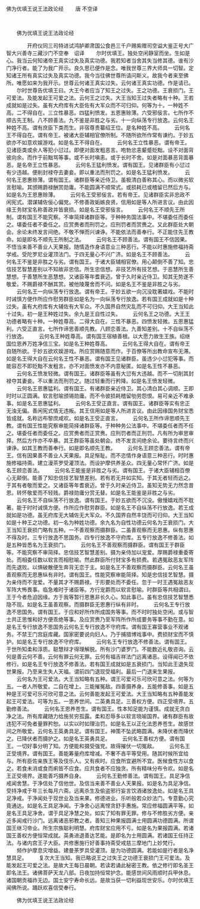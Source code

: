   佛为优填王说王法政论经
                        　　唐 不空译

                        
        　      


　　佛为优填王说王法政论经

　　　　开府仪同三司特进试鸿胪卿肃国公食邑三千户赐紫赠司空谥大鉴正号大广智大兴善寺三藏沙门不空奉　诏译
　　尔时优填王。独处空闲静室而坐。生如是心。我当云何知诸帝王真实过失及真实功德。我若知者当舍其失当修其德。谁有沙门净行者。能了为我广开示。良久思已便作是念。唯我世尊三界大师具一切智。定知诸王所有真实过失及真实功德。我今当往佛世尊所请问斯义。故我今者来至佛所。唯愿如来为我开示。世尊云何诸王真实过失。云何诸王真实功德。作是请已。
　　尔时世尊告优填王曰。大王今者应当了知王之过失。王之功德。王衰损门。王可爱法。及能发起王可爱之法。云何王之过失。大王当知王过失者略有十种。王若成就如是过失。虽有大府库有大臣佐有大军众而不可归仰。何等为十。一种姓不高。二不得自在。三立性暴恶。四猛利愤发。五恩惠赊薄。六受邪佞言。七所作不顺古先王制。八不顾善法。九不鉴是非胜之与劣。十一向纵荡专行放逸。云何名王种姓不高。谓有庶臣下类而生。非宿尊贵纂绍王位。是名种姓不高。
　　云何名王不得自在。谓有帝王。被诸大臣辅相官僚所制。不随所欲所作常有谏约。于妙五欲亦不如意欢娱游戏。如是名王不得自在。
　　云何名王立性暴恶。谓有帝王。见诸臣类或余人等犯小愆过。即便对面发粗恶言。咆勃忿恚颦蹙贬黜。设不对面背彼向余。而作于前黜骂等事。或不长时嗔恚。或于长时不舍。如是对面暴恶背面暴恶。是名帝王立性暴恶。
　　云何名王猛利愤发。谓有国王。见诸群臣有小愆过有少违越。便削封禄夺去妻妾。即以重法而刑罚之。如是名王猛利愤发。
　　云何名王恩惠赊薄。谓有国王。诸群臣等亲近侍卫。虽极清白善称其心。而以微劣软言慰喻。其颁赐爵禄酬赏勋庸。不能圆满不顺常式。或损耗已或稽留已然后方与。如是名为王恩惠赊薄。
　　云何名王受邪佞言。若有帝王。见诸群臣实非忠政不闲宪式。潜谋辅佐佞心偏党。不修善政姤嫉良贤。信用如是等人所进言议。由此因缘王务财宝名称善政并皆衰损。如是名王受邪佞言。
　　云何名王不顺先王所制。谓有国王不能究察。不审简择诸群臣等。于种种务国法事中。不堪委任而委任之。堪委任者不委任之。应赏赉者而刑罚之。应刑罚者而赏赉之。又此群臣处大朝会。余论未终发言间绝。不敬不惮而兴谏诤。不能依法而善奉行。不正能住先王教命。如是即名不顺先王所制之法。
　　云何名王不顾善法。谓有国王不信因果。不悟当来善不善业人天果报。随情造作身语意业三种恶行。不能以时惠施修福持斋学戒。受陀罗尼业灌顶法门。于四无量心不兴广济。如是名王不顾善法。
　　云何名王不鉴是非胜之与劣。谓有国王。于诸大臣辅相官僚。用心颠倒不善了知。忠信技艺智慧差别以不知故非忠信。所生忠信想。非技艺所有技艺想。于恶慧所生善慧想。于善慧所生恶慧想。又诸臣等年耆衰迈。曾于久时亲近侍卫。知其无势遂不敬爱。不赐爵禄不酬其赏。被他陵蔑舍而不问。如是名王不鉴是非胜之与劣。
　　云何名王一向纵荡专行放逸。谓有帝王。于妙五欲一向沉没耽著嬉戏。不能时时诫慎方便作所应作慰劳群臣如是名为一向纵荡专行放逸。若有国王成就如是十种过失。虽有大府库有大辅佐有大军众。不久国界自然灾乱而不可归仰。大王当知此十过失。初一是王种姓过失。余九是王自性过失。
　　云何名王之功德。大王王功德者略有十种。一种姓尊高。二得大自在。三性不暴恶。四愤发轻微。五恩惠猛利。六受正直言。七所作谛思善顺先教。八顾恋善法。九善知差别。十不自纵荡不行放逸。
　　云何名王种姓尊高。谓有国王宿植善根。以大愿力故生王族。绍继国位恩养万姓净信三宝。如是名王种姓尊高。
　　云何名王得大自在。谓有帝王自随所欲。于妙五欲欢娱游戏。所应赏赐随意而作。于百僚等所出教命宣布无滞。如是名王得大自在云何名王性不暴恶。谓有国王见诸群臣。虽违少小愆犯等事。而能容忍不即贬黜不发粗言。亦不对面愤发亦不内意秘匿。如是名王性不暴恶。
　　云何名王愤发轻微。谓有国王。诸群臣等虽有大愆有大违越。而不一切削其封禄夺其妻妾。不以重法而刑罚之。随过轻重而行矜降。如是名王愤发轻微。
　　云何名王恩惠猛利。谓有国王。有诸群臣亲近侍卫。其心清白其心调顺。王即时时以正圆满。软言慰喻颁锡勋庸。而不令彼损耗稽留劬劳怨恨。易可亲近不难承事。如是名王恩惠猛利。
　　云何名王受正直言。谓有国王。诸群臣等实有忠正无浊无偏。善闲宪式情无违叛。其王信用如是等人所进言议。由此因缘国务财宝悉皆成就。名称远布黎庶咸欢。如是名王受正直言。
　　云何名王所作谛思顺先王教。谓有国王性能究察审能简择诸群臣等。于种种务公法事中。不堪委任者而不任之。堪委任者而委任之。应赏赉者而正赏赉。应刑罚者而正刑罚。凡有所为审思审择。然后方作亦不卒暴。其王群臣等虽处朝会。终不发言间绝余论。要待言终而兴谏诤。如其王教而善奉行。如是即名顺先王教。
　　云何名王顾恋善法。谓有帝王。信有因果善不善业人天果报。具足惭耻。而不恣情作身语意三种恶行。时时惠施修福持斋。建立漫茶罗受灌顶法。而设护摩供养圣众。四无量心常怀广济。如是名王顾恋善法。
　　云何名王能鉴是非胜之与劣。谓有国王。于诸大臣辅相百僚心无颠倒。能善了知忠信技艺智慧差别。若有若无并如实知。于其无者轻而远之。于其有者敬而爱之。又诸臣等年耆衰迈。曾于久时亲近侍卫。虽知无势无力然念昔恩。转怀敬爱而不轻贱。爵禄勋庸分赏无替。如是名王能鉴是非胜之与劣。
　　云何名王不自纵荡不行放逸。谓有国王。于妙五欲而不沉没。傲慢嬉戏而不耽著。能于时时诫慎方便。作所应作慰劳群臣。如是名王不自纵荡不行放逸。若王成就如是功德。虽无府库无大辅佐无大军众。不久国界自然丰饶而可归仰。大王当知如是十种王之功德。初一名为种姓功德。余九名为自性功德云何名为王衰损门。大王当知王衰损门略有五种。一不善观察而摄群臣。二虽善观察而无恩惠。纵有恩惠不得及时。三专行放逸不思国务。四专行放逸不守府库。五专行放逸不修善法。如是五种皆悉名为王衰损门。
　　云何名王不善观察而摄群臣。谓有国王于群臣等。不能究察不审简择。忠信技艺智慧差别。摄为亲侍加以宠爱。厚赐爵禄重委寄处。而相委任数以软言而相慰喻。然此群臣所付财宝多有损费。若遇冤敌恶友军阵而先退败。以惧破散便生奔背无恋于主。如是名王不善观察而摄群臣。云何名王虽善观察而无恩惠纵有非时。谓有国王。性能究察审能简择。知是忠信技艺智慧。摄为亲侍而不宠爱。不量其才不赐爵禄。于形要处而不委任。忽于一时王遇冤敌恶友军阵大怖畏事。临急难时于诸臣等。方行宠爵而以软言慰喻。时群臣等共相谓曰。王于今者危迫因缘。方于我等暂行恩惠非长久心。知此事已。虽有忠信技艺智慧悉隐不现。如是名王虽善观察。而摄群臣无恩惠行纵有非时。
　　云何名王专行放逸不思国务。谓有国王。于应和好所作所成国务等事。而不时时独处空闲。或与智士共正思惟和好方便乖绝等事。及应赏赉乃至军阵所作所成要务等事不勤在意。如是名王专行放逸不思国务云何名王专行放逸不守府库。谓有国王寡营事业不观诸务。不禁王门宫庭库藏。国家密要说向妇人。乃于捕猎博戏事中。费损财宝而不慎护。如是名王专行放逸不守府库。
　　云何名王专行放逸不修善法。谓有国王。于世所知柔和淳质。聪慧辩才得理解脱。所有沙门婆罗门。不能数近礼敬咨询。云何是善云何不善。云何有罪云何无罪。云何有福吉祥法门远离诸恶。设得闻已不依修行。如是名王专行放逸不修善法。若有国王成就如是五衰损门。当知此王退失现世果报。乃至来生失人天福。谓前四门退现受福利。最后一门退来生果报。
　　云何名为王可爱法。大王当知略有五种。谓王可爱可乐可欣可意之法。何等为五。一者人所敬爱。二自在增上。三能摧冤敌。四善摄养身。五能修善事。如是五种是王可爱可乐可欣可意之法。云何善能发起王可爱法。大王当知略有五种善能发起王可爱法。可等为五。一恩养世间。二英勇具足。三善权方便。四正受境界。五勤修善法。
　　云何名王恩养苍生。谓有国王。性本知足能为谨慎。成就无贪白净之法。所有库藏随力给施贫穷孤露。柔和忍辱多以软言晓喻国界。诸有群臣有故违犯不可免者量罪矜恕。以实以时如理治罚。如是名王以正化法恩养苍生。故感世间之所敬爱。云何名王英勇具足。谓有国王。神策不坠武略圆满。未降伏者而降伏之。已降伏者而摄护之。如是名王英勇具足。
　　云何名王善权方便。谓有国王。一切好事分明了知。方便能和摄受强党。故得摧伏一切冤敌。
　　云何名王正受境界。谓有国王。善能筹量府库增减。不奢不吝平等受用。随其时候所宜给与。所有臣佐亲族王等及伎乐人。又有疾时。应食所宜避所不宜。医候食性方以食之。若食未消或食而痢皆不应食。应共食者不应独贪。所有精味分布令欢。如是名王正受境界。遂能善巧摄养自身。
　　云何名王勤修善法。谓有国王。具足净信戒闻舍慧。于净信处了信他世。及信当来善不善业人天果报。如是名为具足净信。受持净戒于年三长每月六斋。远离杀生及偷盗邪行妄言饮酒诸放逸处。如是名王具足净戒。于净闻处于现世业及当来果。修德进业。乐听般若众妙法门。专意勤心究竟通达。如是名王具足净闻。于净舍心远离悭贪舒手惠施。常应修福圆满平等。如是名王具足净舍。谓于具足净慧之处。如实了知有罪无罪。修与不修胜劣方便。亲近多闻戒行沙门。远离诸恶邪教之者。善知三种果报圆满士用圆满功德圆满。所谓国王继习帝业。所生宗族聪利明慧。府库财宝应用不亏。如是名为果报圆满。若诸国王善权方便恒常成就。英勇进退善达艺能。是即名为士用圆满。若诸国王任持正法。与诸内宫王子大臣。共修惠施行好善事持斋受戒慈三摩地门上妙梵行。
　　频作护摩息灾增益。建曼荼罗具受灌顶。是为功德圆满。若能如是行者是名净慧具足。
　　复次大王当知。我已略说王之过失王之功德王衰损门王可爱法。及能发起王可爱之法。是故大王每日晨朝。若读若诵此秘密王教。依之修行即名圣王即名法王。诸佛菩萨天龙八部。日夜加持恒常护念。能感世间风雨顺时兵甲休息。诸国朝贡福祚无边。国土安宁寿命长远。是故当获一切利益现世安乐。尔时优填王闻佛所说。踊跃欢喜信受奉行。

　　佛为优填王说王法政论经


